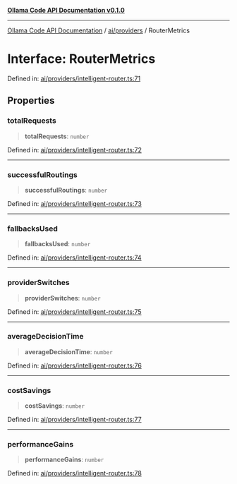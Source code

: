 [**Ollama Code API Documentation v0.1.0**](../../../README.md)

***

[Ollama Code API Documentation](../../../modules.md) / [ai/providers](../README.md) / RouterMetrics

# Interface: RouterMetrics

Defined in: [ai/providers/intelligent-router.ts:71](https://github.com/erichchampion/ollama-code/blob/78170438060c778413879e5a38e477096b574d9c/ollama-code/src/ai/providers/intelligent-router.ts#L71)

## Properties

### totalRequests

> **totalRequests**: `number`

Defined in: [ai/providers/intelligent-router.ts:72](https://github.com/erichchampion/ollama-code/blob/78170438060c778413879e5a38e477096b574d9c/ollama-code/src/ai/providers/intelligent-router.ts#L72)

***

### successfulRoutings

> **successfulRoutings**: `number`

Defined in: [ai/providers/intelligent-router.ts:73](https://github.com/erichchampion/ollama-code/blob/78170438060c778413879e5a38e477096b574d9c/ollama-code/src/ai/providers/intelligent-router.ts#L73)

***

### fallbacksUsed

> **fallbacksUsed**: `number`

Defined in: [ai/providers/intelligent-router.ts:74](https://github.com/erichchampion/ollama-code/blob/78170438060c778413879e5a38e477096b574d9c/ollama-code/src/ai/providers/intelligent-router.ts#L74)

***

### providerSwitches

> **providerSwitches**: `number`

Defined in: [ai/providers/intelligent-router.ts:75](https://github.com/erichchampion/ollama-code/blob/78170438060c778413879e5a38e477096b574d9c/ollama-code/src/ai/providers/intelligent-router.ts#L75)

***

### averageDecisionTime

> **averageDecisionTime**: `number`

Defined in: [ai/providers/intelligent-router.ts:76](https://github.com/erichchampion/ollama-code/blob/78170438060c778413879e5a38e477096b574d9c/ollama-code/src/ai/providers/intelligent-router.ts#L76)

***

### costSavings

> **costSavings**: `number`

Defined in: [ai/providers/intelligent-router.ts:77](https://github.com/erichchampion/ollama-code/blob/78170438060c778413879e5a38e477096b574d9c/ollama-code/src/ai/providers/intelligent-router.ts#L77)

***

### performanceGains

> **performanceGains**: `number`

Defined in: [ai/providers/intelligent-router.ts:78](https://github.com/erichchampion/ollama-code/blob/78170438060c778413879e5a38e477096b574d9c/ollama-code/src/ai/providers/intelligent-router.ts#L78)
